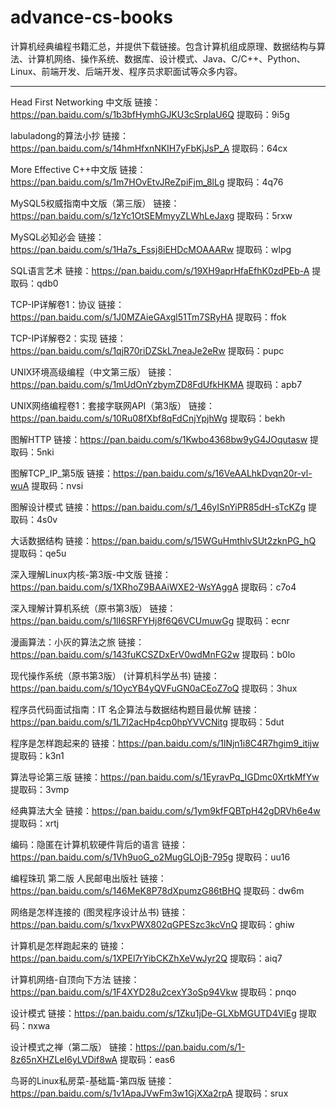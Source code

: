 # advance-cs-books
计算机经典编程书籍汇总，并提供下载链接。包含计算机组成原理、数据结构与算法、计算机网络、操作系统、数据库、设计模式、Java、C/C++、Python、Linux、前端开发、后端开发、程序员求职面试等众多内容。

---

Head First Networking 中文版
链接：https://pan.baidu.com/s/1b3bfHymhGJKU3cSrplaU6Q 
提取码：9i5g 

labuladong的算法小抄
链接：https://pan.baidu.com/s/14hmHfxnNKIH7yFbKjJsP_A 
提取码：64cx 

More Effective C++中文版
链接：https://pan.baidu.com/s/1m7HOvEtvJReZpiFjm_8lLg 
提取码：4q76 

MySQL5权威指南中文版（第三版）
链接：https://pan.baidu.com/s/1zYc1OtSEMmyyZLWhLeJaxg 
提取码：5rxw 

MySQL必知必会
链接：https://pan.baidu.com/s/1Ha7s_Fssj8iEHDcMOAAARw 
提取码：wlpg 

SQL语言艺术
链接：https://pan.baidu.com/s/19XH9aprHfaEfhK0zdPEb-A 
提取码：qdb0 

TCP-IP详解卷1：协议
链接：https://pan.baidu.com/s/1J0MZAieGAxgl51Tm7SRyHA 
提取码：ffok 

TCP-IP详解卷2：实现
链接：https://pan.baidu.com/s/1qjR70riDZSkL7neaJe2eRw 
提取码：pupc 

UNIX环境高级编程（中文第三版）
链接：https://pan.baidu.com/s/1mUdOnYzbymZD8FdUfkHKMA 
提取码：apb7 

UNIX网络编程卷1：套接字联网API（第3版）
链接：https://pan.baidu.com/s/10Ru08fXbf8qFdCnjYpjhWg 
提取码：bekh 

图解HTTP
链接：https://pan.baidu.com/s/1Kwbo4368bw9yG4JOqutasw 
提取码：5nki 

图解TCP_IP_第5版
链接：https://pan.baidu.com/s/16VeAALhkDvqn20r-vl-wuA 
提取码：nvsi 

图解设计模式
链接：https://pan.baidu.com/s/1_46yISnYiPR85dH-sTcKZg 
提取码：4s0v 

大话数据结构
链接：https://pan.baidu.com/s/15WGuHmthlvSUt2zknPG_hQ 
提取码：qe5u 

深入理解Linux内核-第3版-中文版
链接：https://pan.baidu.com/s/1XRhoZ9BAAiWXE2-WsYAggA 
提取码：c7o4 

深入理解计算机系统（原书第3版）
链接：https://pan.baidu.com/s/1lI6SRFYHj8f6Q6VCUmuwGg 
提取码：ecnr 

漫画算法：小灰的算法之旅
链接：https://pan.baidu.com/s/143fuKCSZDxErV0wdMnFG2w 
提取码：b0lo 

现代操作系统（原书第3版） (计算机科学丛书)
链接：https://pan.baidu.com/s/1OycYB4yQVFuGN0aCEoZ7oQ 
提取码：3hux 

程序员代码面试指南：IT 名企算法与数据结构题目最优解
链接：https://pan.baidu.com/s/1L7I2acHp4cp0hpYVVCNitg 
提取码：5dut 

程序是怎样跑起来的
链接：https://pan.baidu.com/s/1lNjn1i8C4R7hgim9_itijw 
提取码：k3n1 

算法导论第三版
链接：https://pan.baidu.com/s/1EyravPq_IGDmc0XrtkMfYw 
提取码：3vmp 

经典算法大全
链接：https://pan.baidu.com/s/1ym9kfFQBTpH42gDRVh6e4w 
提取码：xrtj 

编码：隐匿在计算机软硬件背后的语言
链接：https://pan.baidu.com/s/1Vh9uoG_o2MugGLOjB-795g 
提取码：uu16 

编程珠玑 第二版 人民邮电出版社
链接：https://pan.baidu.com/s/146MeK8P78dXpumzG86tBHQ 
提取码：dw6m 

网络是怎样连接的 (图灵程序设计丛书)
链接：https://pan.baidu.com/s/1xvxPWX802qGPESzc3kcVnQ 
提取码：ghiw 

计算机是怎样跑起来的
链接：https://pan.baidu.com/s/1XPEl7rYibCKZhXeVwJyr2Q 
提取码：aiq7 

计算机网络-自顶向下方法
链接：https://pan.baidu.com/s/1F4XYD28u2cexY3oSp94Vkw 
提取码：pnqo 

设计模式
链接：https://pan.baidu.com/s/1Zku1jDe-GLXbMGUTD4VlEg 
提取码：nxwa 

设计模式之禅（第二版）
链接：https://pan.baidu.com/s/1-8z65nXHZLeI6yLVDif8wA 
提取码：eas6 

鸟哥的Linux私房菜-基础篇-第四版
链接：https://pan.baidu.com/s/1v1ApaJVwFm3w1GjXXa2rpA 
提取码：srux 

